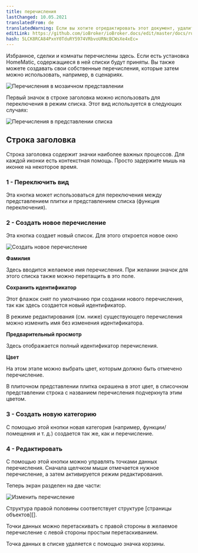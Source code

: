 ```yaml
---
title: перечисления
lastChanged: 10.05.2021
translatedFrom: de
translatedWarning: Если вы хотите отредактировать этот документ, удалите поле «translatedFrom», в противном случае этот документ будет снова автоматически переведен
editLink: https://github.com/ioBroker/ioBroker.docs/edit/master/docs/ru/admin/enums.md
hash: 5LCK8RCA84PxnY0TduRY5974VRbvoURNcBCWsXe4xEc=
---
```

Избранное, сделки и комнаты перечислены здесь. Если есть установка HomeMatic, содержащиеся в ней списки будут приняты.
Вы также можете создавать свои собственные перечисления, которые затем можно использовать, например, в сценариях.

![Перечисления в мозаичном представлении](../../de/admin/media/ADMIN_Aufzaehlungen_kachel.png)

Первый значок в строке заголовка можно использовать для переключения в режим списка. Этот вид используется в следующих случаях:

![Перечисления в представлении списка](../../de/admin/media/ADMIN_Aufzaehlungen_liste_numbers.png)

## Строка заголовка
Строка заголовка содержит значки наиболее важных процессов. Для каждой иконки есть контекстная помощь. Просто задержите мышь на иконке на некоторое время.

### 1 - Переключить вид
Эта кнопка может использоваться для переключения между представлением плитки и представлением списка (функция переключения).

### 2 - Создать новое перечисление
Эта кнопка создает новый список. Для этого откроется новое окно

![Создать новое перечисление](../../de/admin/media/ADMIN_Aufzaehlungen_liste_erstellen.png)

**Фамилия**

Здесь вводится желаемое имя перечисления. При желании значок для этого списка также можно перетащить в это поле.

**Сохранить идентификатор**

Этот флажок снят по умолчанию при создании нового перечисления, так как здесь создается новый идентификатор.

В режиме редактирования (см. ниже) существующего перечисления можно изменить имя без изменения идентификатора.

**Предварительный просмотр**

Здесь отображается полный идентификатор перечисления.

**Цвет**

На этом этапе можно выбрать цвет, которым должно быть отмечено перечисление.

В плиточном представлении плитка окрашена в этот цвет, в списочном представлении строка с названием перечисления подчеркнута этим цветом.

### 3 - Создать новую категорию
С помощью этой кнопки новая категория (например, функции/помещения и т. д.) создается так же, как и перечисление.

### 4 - Редактировать
С помощью этой кнопки можно управлять точками данных перечисления.
Сначала щелчком мыши отмечается нужное перечисление, а затем активируется режим редактирования.

Теперь экран разделен на две части:

![Изменить перечисление](../../de/admin/media/ADMIN_Aufzaehlungen_liste_hinzufuegen.png)

Структура правой половины соответствует структуре [страницы объектов][].

Точки данных можно перетаскивать с правой стороны в желаемое перечисление с левой стороны простым перетаскиванием.

Точка данных в списке удаляется с помощью значка корзины.

[Objekte-Seite]: https://www.iobroker.net/#de/documentation/admin/objects.md

